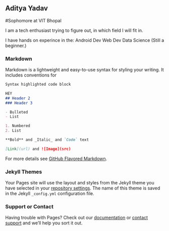 ## Aditya Yadav
#Sophomore at VIT Bhopal 

I am a tech enthusiast trying to figure out, in which field I will fit in.


I have hands on experince in the:
Android Dev
Web Dev
Data Science (Still a beginner.)


### Markdown

Markdown is a lightweight and easy-to-use syntax for styling your writing. It includes conventions for

```markdown
Syntax highlighted code block

HEY 
## Header 2
### Header 3

- Bulleted
- List

1. Numbered
2. List

**Bold** and _Italic_ and `Code` text

[Link](url) and ![Image](src)
```

For more details see [GitHub Flavored Markdown](https://guides.github.com/features/mastering-markdown/).

### Jekyll Themes

Your Pages site will use the layout and styles from the Jekyll theme you have selected in your [repository settings](https://github.com/adityayadav800/WEBD/settings). The name of this theme is saved in the Jekyll `_config.yml` configuration file.

### Support or Contact

Having trouble with Pages? Check out our [documentation](https://help.github.com/categories/github-pages-basics/) or [contact support](https://github.com/contact) and we’ll help you sort it out.
